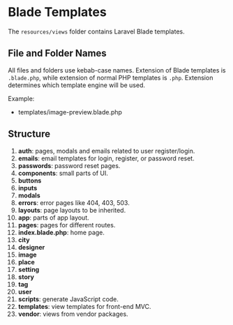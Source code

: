 # Blade Templates

The `resources/views` folder contains Laravel Blade templates.

## File and Folder Names

All files and folders use kebab-case names. Extension of Blade templates is `.blade.php`,
while extension of normal PHP templates is `.php`. Extension determines which
template engine will be used.

Example:
- templates/image-preview.blade.php

## Structure

1. **auth**: pages, modals and emails related to user register/login.
  1. **emails**: email templates for login, register, or password reset.
  2. **passwords**: password reset pages.
2. **components**: small parts of UI.
  1. **buttons**
  2. **inputs**
  3. **modals**
3. **errors**: error pages like 404, 403, 503.
4. **layouts**: page layouts to be inherited.
  1. **app**: parts of app layout.
5. **pages**: pages for different routes.
  1. **index.blade.php**: home page.
  2. **city**
  3. **designer**
  4. **image**
  5. **place**
  6. **setting**
  7. **story**
  8. **tag**
  9. **user**
6. **scripts**: generate JavaScript code.
7. **templates**: view templates for front-end MVC.
8. **vendor**: views from vendor packages.
